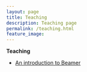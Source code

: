 ```yaml
---
layout: page
title: Teaching
description: Teaching page
permalink: /teaching.html
feature_image: 
---
```


**Teaching**
- [An introduction to Beamer](assets/pdf/Card.pdf)
